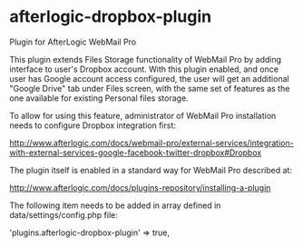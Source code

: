 afterlogic-dropbox-plugin
=========================
Plugin for AfterLogic WebMail Pro

This plugin extends Files Storage functionality of WebMail Pro by adding interface to user's Dropbox account. With this plugin enabled, and once user has Google account access configured, the user will get an additional "Google Drive" tab under Files screen, with the same set of features as the one available for existing Personal files storage.

To allow for using this feature, administrator of WebMail Pro installation needs to configure Dropbox integration first:

http://www.afterlogic.com/docs/webmail-pro/external-services/integration-with-external-services-google-facebook-twitter-dropbox#Dropbox

The plugin itself is enabled in a standard way for WebMail Pro described at:

http://www.afterlogic.com/docs/plugins-repository/installing-a-plugin

The following item needs to be added in array defined in data/settings/config.php file:

'plugins.afterlogic-dropbox-plugin' => true,
